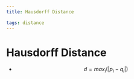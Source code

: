 ```yaml
---
title: Hausdorff Distance

tags: distance 
---
```


# Hausdorff Distance
- $$d= max_{i}(|p_{i}-q_{i}|)$$


















